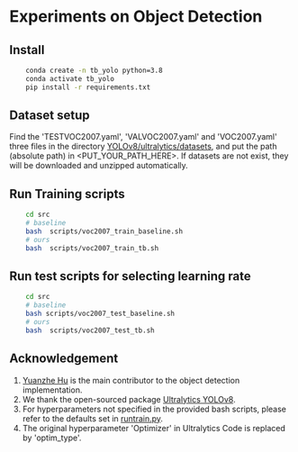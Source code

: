 # Experiments on Object Detection

## Install
```bash
    conda create -n tb_yolo python=3.8 
    conda activate tb_yolo 
    pip install -r requirements.txt 
```

## Dataset setup
Find the 'TESTVOC2007.yaml', 'VALVOC2007.yaml' and 'VOC2007.yaml' three files in the directory [YOLOv8/ultralytics/datasets](https://github.com/YefanZhou/TempBalance/object_detection/src/YOLOv8/ultralytics/datasets), and put the path (absolute path) in <PUT_YOUR_PATH_HERE>. If datasets are not exist, they will be downloaded and unzipped automatically.

## Run Training scripts
```bash
    cd src
    # baseline
    bash  scripts/voc2007_train_baseline.sh
    # ours
    bash  scripts/voc2007_train_tb.sh
```

## Run test scripts for selecting learning rate
```bash
    cd src
    # baseline
    bash scripts/voc2007_test_baseline.sh
    # ours
    bash  scripts/voc2007_test_tb.sh
```


## Acknowledgement
1. [Yuanzhe Hu](https://github.com/HUST-AI-HYZ) is the main contributor to the object detection implementation.
2. We thank the open-sourced package [Ultralytics YOLOv8](https://github.com/ultralytics/ultralytics).
2. For hyperparameters not specified in the provided bash scripts, please refer to the defaults set in  [runtrain.py](https://github.com/YefanZhou/TempBalance/object_detection/src/YOLOv8/runtrain.py). 
3. The original hyperparameter 'Optimizer' in Ultralytics Code is replaced by 'optim_type'.


